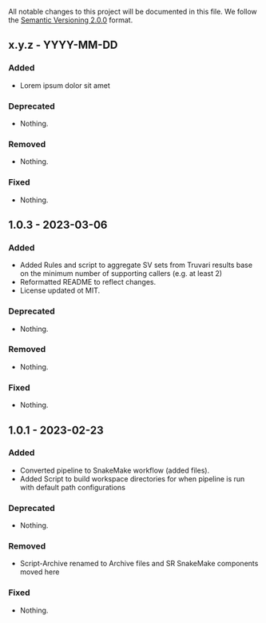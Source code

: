 All notable changes to this project will be documented in this file.
We follow the [Semantic Versioning 2.0.0](http://semver.org/) format.


## x.y.z - YYYY-MM-DD

### Added
- Lorem ipsum dolor sit amet

### Deprecated
- Nothing.

### Removed
- Nothing.

### Fixed
- Nothing.

## 1.0.3 - 2023-03-06

### Added
- Added Rules and script to aggregate SV sets from Truvari results base on the minimum number of supporting callers (e.g. at least 2)
- Reformatted README to reflect changes.
- License updated ot MIT.

### Deprecated
- Nothing.

### Removed
- Nothing.

### Fixed
- Nothing.


## 1.0.1 - 2023-02-23

### Added
- Converted pipeline to SnakeMake workflow (added files).
- Added Script to build workspace directories for when pipeline is run with default path configurations

### Deprecated
- Nothing.

### Removed
- Script-Archive renamed to Archive files and SR SnakeMake components moved here

### Fixed
- Nothing.
